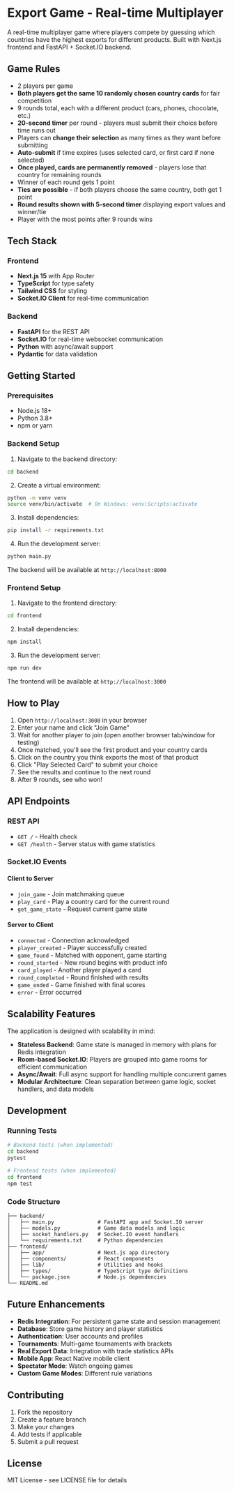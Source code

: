 # Export Game - Real-time Multiplayer

A real-time multiplayer game where players compete by guessing which countries have the highest exports for different products. Built with Next.js frontend and FastAPI + Socket.IO backend.

## Game Rules

- 2 players per game
- **Both players get the same 10 randomly chosen country cards** for fair competition
- 9 rounds total, each with a different product (cars, phones, chocolate, etc.)
- **20-second timer** per round - players must submit their choice before time runs out
- Players can **change their selection** as many times as they want before submitting
- **Auto-submit** if time expires (uses selected card, or first card if none selected)
- **Once played, cards are permanently removed** - players lose that country for remaining rounds
- Winner of each round gets 1 point
- **Ties are possible** - if both players choose the same country, both get 1 point
- **Round results shown with 5-second timer** displaying export values and winner/tie
- Player with the most points after 9 rounds wins

## Tech Stack

### Frontend
- **Next.js 15** with App Router
- **TypeScript** for type safety
- **Tailwind CSS** for styling
- **Socket.IO Client** for real-time communication

### Backend
- **FastAPI** for the REST API
- **Socket.IO** for real-time websocket communication
- **Python** with async/await support
- **Pydantic** for data validation

## Getting Started

### Prerequisites
- Node.js 18+ 
- Python 3.8+
- npm or yarn

### Backend Setup

1. Navigate to the backend directory:
```bash
cd backend
```

2. Create a virtual environment:
```bash
python -m venv venv
source venv/bin/activate  # On Windows: venv\Scripts\activate
```

3. Install dependencies:
```bash
pip install -r requirements.txt
```

4. Run the development server:
```bash
python main.py
```

The backend will be available at `http://localhost:8000`

### Frontend Setup

1. Navigate to the frontend directory:
```bash
cd frontend
```

2. Install dependencies:
```bash
npm install
```

3. Run the development server:
```bash
npm run dev
```

The frontend will be available at `http://localhost:3000`

## How to Play

1. Open `http://localhost:3000` in your browser
2. Enter your name and click "Join Game"
3. Wait for another player to join (open another browser tab/window for testing)
4. Once matched, you'll see the first product and your country cards
5. Click on the country you think exports the most of that product
6. Click "Play Selected Card" to submit your choice
7. See the results and continue to the next round
8. After 9 rounds, see who won!

## API Endpoints

### REST API
- `GET /` - Health check
- `GET /health` - Server status with game statistics

### Socket.IO Events

#### Client to Server
- `join_game` - Join matchmaking queue
- `play_card` - Play a country card for the current round
- `get_game_state` - Request current game state

#### Server to Client
- `connected` - Connection acknowledged
- `player_created` - Player successfully created
- `game_found` - Matched with opponent, game starting
- `round_started` - New round begins with product info
- `card_played` - Another player played a card
- `round_completed` - Round finished with results
- `game_ended` - Game finished with final scores
- `error` - Error occurred

## Scalability Features

The application is designed with scalability in mind:

- **Stateless Backend**: Game state is managed in memory with plans for Redis integration
- **Room-based Socket.IO**: Players are grouped into game rooms for efficient communication
- **Async/Await**: Full async support for handling multiple concurrent games
- **Modular Architecture**: Clean separation between game logic, socket handlers, and data models

## Development

### Running Tests
```bash
# Backend tests (when implemented)
cd backend
pytest

# Frontend tests (when implemented)  
cd frontend
npm test
```

### Code Structure

```
├── backend/
│   ├── main.py              # FastAPI app and Socket.IO server
│   ├── models.py            # Game data models and logic
│   ├── socket_handlers.py   # Socket.IO event handlers
│   └── requirements.txt     # Python dependencies
├── frontend/
│   ├── app/                 # Next.js app directory
│   ├── components/          # React components
│   ├── lib/                 # Utilities and hooks
│   ├── types/               # TypeScript type definitions
│   └── package.json         # Node.js dependencies
└── README.md
```

## Future Enhancements

- **Redis Integration**: For persistent game state and session management
- **Database**: Store game history and player statistics  
- **Authentication**: User accounts and profiles
- **Tournaments**: Multi-game tournaments with brackets
- **Real Export Data**: Integration with trade statistics APIs
- **Mobile App**: React Native mobile client
- **Spectator Mode**: Watch ongoing games
- **Custom Game Modes**: Different rule variations

## Contributing

1. Fork the repository
2. Create a feature branch
3. Make your changes
4. Add tests if applicable
5. Submit a pull request

## License

MIT License - see LICENSE file for details